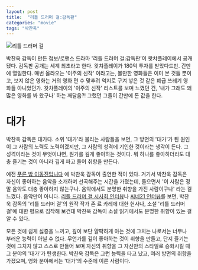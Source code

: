 ```yaml
---
layout: post
title:  "리틀 드러머 걸:감독판"
categories: "movie"
tags: "박찬욱"
---
```

![리틀 드러머 걸](http://tenasia.hankyung.com/webwp_kr/wp-content/uploads/2019/03/2019031110025851888-540x772.jpg)

박찬욱 감독이 만든 첩보/로맨스 드라마 '리틀 드러머 걸:감독판'이 왓챠플레이에서 공개됐다. 감독판 공개는 세계 최초라고 한다. 왓챠플레이가 180억 투자를 받았다드만. 간만에 열일한다. 매번 올라오는 '이주의 신작' 이라고는, 볼만한 영화들은 이미 본 것들 뿐이고, 보지 않은 영화는 거의 영화 편 수 맞추려 억지로 구겨 넣은 것 같은 폐급 쓰레기 영화들 아니었던가. 왓챠플레이의 '이주의 신작' 리스트를 보며 느꼈던 건, '내가 그래도 꽤 많은 영화를 봐 왔구나' 하는 깨달음?! 그랬던 그들이 간만에 돈 값을 한다.

# 대가
박찬욱 감독은 대가다. 소위 '대가'라 불리는 사람들을 보면, 그 방면의 '대가'가 된 원인이 그 사람의 노력도 노력이겠지만, 그 사람의 성격에 기인한 것이라는 생각이 든다. 그 성격이라는 것이 무엇이냐면, 뭔가를 깊게 좋아하는 것이다. 뭐 하나를 좋아하더라도 대충 즐기는 것이 아니라 깊게 파고 들어 취향을 만든다.

예전 [푸른 밤 이동진입니다] 에 박찬욱 감독이 출연한 적이 있다. 거기서 박찬욱 감독은 자신이 좋아하는 음악을 소개하며 선곡해주는 시간을 가졌는데, 들으면서 '이 사람은 정말 음악도 대충 좋아하지 않는구나. 음악에서도 분명한 취향을 가진 사람이구나' 라는 걸 느꼈다. 음악만이 아니다. [리틀 드러머 걸 시사회 인터뷰]나 [씨네21 인터뷰]를 보면, 박찬욱 감독의 '리틀 드러머 걸'의 원작 작가 존 르 카레에 대한 헌사나, 소설 '리틀 드러머 걸'에 대한 평으로 짐작해 보건대 박찬욱 감독이 소설 읽기에서도 분명한 취향이 있는 걸 알 수 있다.

모든 것에 쉽게 싫증을 느끼고, 깊이 보단 얄팍하게 아는 것에 그치는 나로서는 너무나 부러운 능력이 아닐 수 없다. 무언가를 깊이 좋아하는 것이 취향을 만들고, 단지 즐기는 것에 그치지 않고 스스로 만들어 보며 자신의 취향을 그 자신만의 스타일로 승화시킬 때 그 분야의 '대가'가 탄생한다. 박찬욱 감독은 그런 능력을 타고 났고, 여러 방면의 취향을 가졌으며, 영화 분야에서는 '대가'의 수준에 이른 사람이다.

[푸른 밤 이동진입니다]: https://blog.mbc.co.kr/entry/%ED%91%B8%EB%A5%B8-%EB%B0%A4-%EC%9D%B4%EB%8F%99%EC%A7%84%EC%9E%85%EB%8B%88%EB%8B%A4-%EB%B0%95%EC%B0%AC%EC%9A%B1-%EA%B0%90%EB%8F%85-%E2%80%9C%EC%96%B8%EC%A0%A0%EA%B0%80-%ED%81%B4%EB%9E%98%EC%8B%9D-%EC%9D%8C%EC%95%85%ED%94%84%EB%A1%9C%EA%B7%B8%EB%9E%A8-DJ%ED%95%98%EA%B3%A0-%EC%8B%B6%EC%96%B4%E2%80%9D
[리틀 드러머 걸 시사회 인터뷰]: https://www.youtube.com/watch?v=2DjSa178txs
[씨네21 인터뷰]: http://www.cine21.com/news/view/?mag_id=92256
